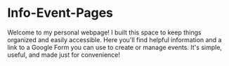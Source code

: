 # Info-Event-Pages
Welcome to my personal webpage! I built this space to keep things organized and easily accessible. Here you'll find helpful information and a link to a Google Form you can use to create or manage events. It's simple, useful, and made just for convenience!

